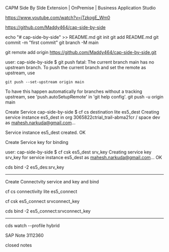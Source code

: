 
CAPM Side By SIde Extension | OnPremise | Business Application Studio

https://www.youtube.com/watch?v=jTzkogE_Wm0




https://github.com/Maddy464/cap-side-by-side

echo "# cap-side-by-side" >> README.md
git init
git add README.md
git commit -m "first commit"
git branch -M main

git remote add origin https://github.com/Maddy464/cap-side-by-side.git

user: cap-side-by-side $ git push
fatal: The current branch main has no upstream branch.
To push the current branch and set the remote as upstream, use

    git push --set-upstream origin main

To have this happen automatically for branches without a tracking
upstream, see 'push.autoSetupRemote' in 'git help config'.
git push -u origin main



Create Service
 cap-side-by-side $ cf cs destination lite es5_dest
Creating service instance es5_dest in org 3065822ctrial_trail-abma21cr / space dev as mahesh.narkuda@gmail.com...

Service instance es5_dest created.
OK

Create Service key for binding


user: cap-side-by-side $ cf csk es5_dest srv_key
Creating service key srv_key for service instance es5_dest as mahesh.narkuda@gmail.com...
OK

cds bind -2 es5_des:srv_key

***********************************************

Create Connectvity service and key and bind

cf cs connectivity lite es5_connect

cf csk es5_connect srvconnect_key 

cds bind -2 es5_connect:srvconnect_key

************************************************

cds watch --profile hybrid

SAP Note 3112360


closed notes

